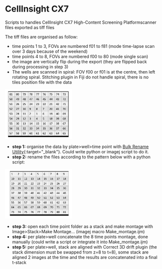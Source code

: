 # CellInsight CX7
Scripts to handles CellInsight CX7 High-Content Screening Platformscanner files exported as tiff files

The tiff files are organised as follow:
- time points 1 to 3, FOVs are numbered f01 to f81 (mode time-lapse scan over 3 days because of the weekend)
- time points 4 to 8, FOVs are numbered f00 to 80 (mode single scan)
- the image are vertically flip during the export (they are flipped back during processing in step 3)
- The wells are scanned in spiral: FOV f00 or f01 is at the centre, then left rotating spiral. Stitching plugin in Fiji do not handle spiral, there is no tiles position file with the data

![Spiral scan](spiral.png)

- **step 1:** organise the data by plate>well>time point with [Bulk Rename Utility](https://www.bulkrenameutility.co.uk/){:target="_blank"}. Could write python or imagej script to do it.
- **step 2:** rename the files according to the pattern below with a python script:

![Ordered](reordered.png)

- **step 3:** open each time point folder as a stack and make montage with Image>Stack>Make Montage... (imagej macro Make_montage.ijm)
- **step 4:** per plate>well concatenate the 8 time points montage, done manually (could write a script or integrate it into Make_montage.ijm)
- **step 5:** per plate>well, stack are aligned with Correct 3D drift plugin (the stack dimension must be swapped from z=8 to t=8), some stack are aligned 2 images at the time and the results are concatenated into a final t-stack
